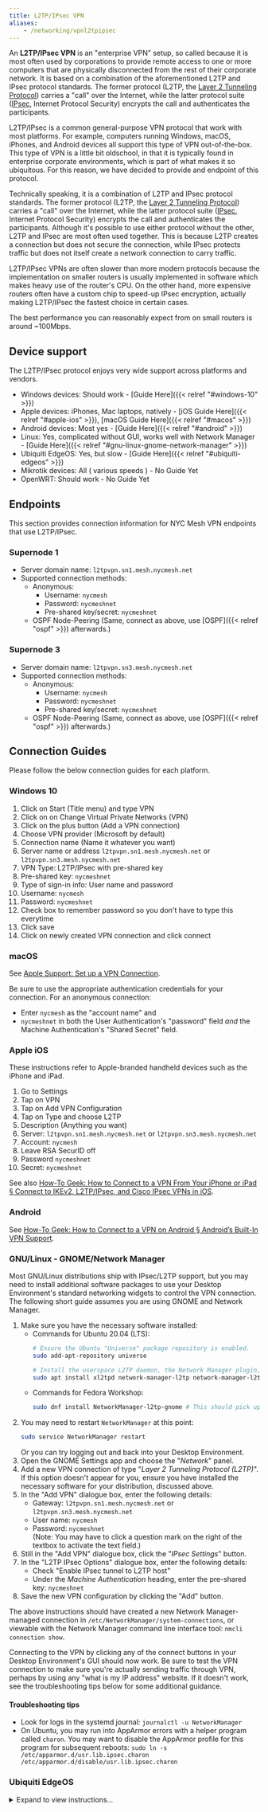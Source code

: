 ```yaml
---
title: L2TP/IPsec VPN
aliases:
    - /networking/vpnl2tpipsec
---
```


An **L2TP/IPsec VPN** is an "enterprise VPN" setup, so called because it is most often used by corporations to provide remote access to one or more computers that are physically disconnected from the rest of their corporate network. It is based on a combination of the aforementioned L2TP and IPsec protocol standards. The former protocol (L2TP, the [Layer 2 Tunneling Protocol](https://en.wikipedia.org/wiki/Layer_2_Tunneling_Protocol)) carries a "call" over the Internet, while the latter protocol suite ([IPsec](https://en.wikipedia.org/wiki/IPsec), Internet Protocol Security) encrypts the call and authenticates the participants.

L2TP/IPsec is a common general-purpose VPN protocol that work with most platforms. For example, computers running Windows, macOS, iPhones, and Android devices all support this type of VPN out-of-the-box. This type of VPN is a little bit oldschool, in that it is typically found in enterprise corporate environments, which is part of what makes it so ubiquitous.
For this reason, we have decided to provide and endpoint of this protocol.

Technically speaking, it is a combination of L2TP and IPsec protocol standards. The former protocol (L2TP, the [Layer 2 Tunneling Protocol](https://en.wikipedia.org/wiki/Layer_2_Tunneling_Protocol)) carries a "call" over the Internet, while the latter protocol suite ([IPsec](https://en.wikipedia.org/wiki/IPsec), Internet Protocol Security) encrypts the call and authenticates the participants. Although it's possible to use either protocol without the other, L2TP and IPsec are most often used together. This is because L2TP creates a connection but does not secure the connection, while IPsec protects traffic but does not itself create a network connection to carry traffic.

L2TP/IPsec VPNs are often slower than more modern protocols because the implementation on smaller routers is usually implemented in software which makes heavy use of the router's CPU. On the other hand, more expensive routers often have a custom chip to speed-up IPsec encryption, actually making L2TP/IPsec the fastest choice in certain cases.

The best performance you can reasonably expect from on small routers is around ~100Mbps.

## Device support
The L2TP/IPsec protocol enjoys very wide support across platforms and vendors.

* Windows devices: Should work - [Guide Here]({{< relref "#windows-10" >}})
* Apple devices: iPhones, Mac laptops, natively - [iOS Guide Here]({{< relref "#apple-ios" >}}), [macOS Guide Here]({{< relref "#macos" >}})
* Android devices: Most yes - [Guide Here]({{< relref "#android" >}})
* Linux: Yes, complicated without GUI, works well with Network Manager - [Guide Here]({{< relref "#gnu-linux-gnome-network-manager" >}})
* Ubiquiti EdgeOS: Yes, but slow - [Guide Here]({{< relref "#ubiquiti-edgeos" >}})
* Mikrotik devices: All ( various speeds ) - No Guide Yet
* OpenWRT: Should work - No Guide Yet


## Endpoints
This section provides connection information for NYC Mesh VPN endpoints that use L2TP/IPsec.

### Supernode 1
* Server domain name: `l2tpvpn.sn1.mesh.nycmesh.net`
* Supported connection methods:
    * Anonymous:
        * Username: `nycmesh`
        * Password: `nycmeshnet`
        * Pre-shared key/secret: `nycmeshnet`
    * OSPF Node-Peering (Same, connect as above, use [OSPF]({{< relref "ospf" >}}) afterwards.)

### Supernode 3
* Server domain name: `l2tpvpn.sn3.mesh.nycmesh.net`
* Supported connection methods:
    * Anonymous:
        * Username: `nycmesh`
        * Password: `nycmeshnet`
        * Pre-shared key/secret: `nycmeshnet`
    * OSPF Node-Peering (Same, connect as above, use [OSPF]({{< relref "ospf" >}}) afterwards.)

## Connection Guides
Please follow the below connection guides for each platform.

### Windows 10
1. Click on Start (Title menu) and type VPN
1. Click on on Change Virtual Private Networks (VPN)
1. Click on the plus button (Add a VPN connection)
1. Choose VPN provider (Microsoft by default)
1. Connection name (Name it whatever you want)
1. Server name or address `l2tpvpn.sn1.mesh.nycmesh.net` or `l2tpvpn.sn3.mesh.nycmesh.net`
1. VPN Type: L2TP/IPsec with pre-shared key
1. Pre-shared key: `nycmeshnet`
1. Type of sign-in info: User name and password
1. Username: `nycmesh`
1. Password: `nycmeshnet`
1. Check box to remember password so you don't have to type this everytime
1. Click save
1. Click on newly created VPN connection and click connect

### macOS
See [Apple Support: Set up a VPN Connection](https://support.apple.com/guide/mac-help/set-up-a-vpn-connection-on-mac-mchlp2963/10.14/mac/10.14).

Be sure to use the appropriate authentication credentials for your connection. For an anonymous connection:

* Enter `nycmesh` as the "account name" and
* `nycmeshnet` in both the User Authentication's "password" field *and* the Machine Authentication's "Shared Secret" field.

### Apple iOS
These instructions refer to Apple-branded handheld devices such as the iPhone and iPad.

1. Go to Settings
1. Tap on VPN
1. Tap on Add VPN Configuration
1. Tap on Type and choose L2TP
1. Description (Anything you want)
1. Server: `l2tpvpn.sn1.mesh.nycmesh.net` or `l2tpvpn.sn3.mesh.nycmesh.net`
1. Account: `nycmesh`
1. Leave RSA SecurID off
1. Password `nycmeshnet`
1. Secret: `nycmeshnet`

See also [How-To Geek: How to Connect to a VPN From Your iPhone or iPad § Connect to IKEv2, L2TP/IPsec, and Cisco IPsec VPNs in iOS](https://www.howtogeek.com/215730/how-to-connect-to-a-vpn-from-your-iphone-or-ipad/).

### Android
See [How-To Geek: How to Connect to a VPN on Android § Android’s Built-In VPN Support](https://www.howtogeek.com/135036/how-to-connect-to-a-vpn-on-android/).

### GNU/Linux - GNOME/Network Manager
Most GNU/Linux distributions ship with IPsec/L2TP support, but you may need to install additional software packages to use your Desktop Environment's standard networking widgets to control the VPN connection. The following short guide assumes you are using GNOME and Network Manager.

1. Make sure you have the necessary software installed:
    * Commands for Ubuntu 20.04 (LTS):
        ```sh
        # Ensure the Ubuntu "Universe" package repository is enabled.
        sudo add-apt-repository universe

        # Install the userspace L2TP daemon, the Network Manager plugin, and its GNOME graphical integration.
        sudo apt install xl2tpd network-manager-l2tp network-manager-l2tp-gnome
        ```
    * Commands for Fedora Workshop:
        ```sh
        sudo dnf install NetworkManager-l2tp-gnome # This should pick up all required dependencies.
        ```
1. You may need to restart `NetworkManager` at this point:
    ```sh
    sudo service NetworkManager restart
    ```
    Or you can try logging out and back into your Desktop Environment.
1. Open the GNOME Settings app and choose the "*Network*" panel.
1. Add a new VPN connection of type "*Layer 2 Tunneling Protocol (L2TP)*". If this option doesn't appear for you, ensure you have installed the necessary software for your distribution, discussed above.
1. In the "Add VPN" dialogue box, enter the following details:
    * Gateway: `l2tpvpn.sn1.mesh.nycmesh.net` or `l2tpvpn.sn3.mesh.nycmesh.net`
    * User name: `nycmesh`
    * Password: `nycmeshnet`  
        (Note: You may have to click a question mark on the right of the textbox to activate the text field.)
1. Still in the "Add VPN" dialogue box, click the "*IPsec Settings*" button.
1. In the "L2TP IPsec Options" dialogue box, enter the following details:
    * Check "Enable IPsec tunnel to L2TP host"
    * Under the *Machine Authentication* heading, enter the pre-shared key: `nycmeshnet`
1. Save the new VPN configuration by clicking the "Add" button.

The above instructions should have created a new Network Manager-managed connection in `/etc/NetworkManager/system-connections`, or viewable with the Network Manager command line interface tool: `nmcli connection show`.

Connecting to the VPN by clicking any of the connect buttons in your Desktop Environment's GUI should now work. Be sure to test the VPN connection to make sure you're actually sending traffic through VPN, perhaps by using any "what is my IP address" website. If it doesn't work, see the troubleshooting tips below for some additional guidance.

#### Troubleshooting tips
* Look for logs in the systemd journal: `journalctl -u NetworkManager`
* On Ubuntu, you may run into AppArmor errors with a helper program called `charon`. You may want to disable the AppArmor profile for this program for subsequent reboots: `sudo ln -s /etc/apparmor.d/usr.lib.ipsec.charon /etc/apparmor.d/disable/usr.lib.ipsec.charon`

### Ubiquiti EdgeOS ###
<details>
<summary>Expand to view instructions...</summary>

This example EdgeRouter configuration will let clients on your LAN reach the mesh. It requires at least EdgeOS 2.0.9 which adds support for connecting to L2TP/IPsec VPNs. You will need to be familiar with the [EdgeOS CLI](https://help.ui.com/hc/en-us/articles/204960094-EdgeRouter-Configuration-and-Operational-Mode).

*Note: there is [a bug in EdgeOS's PPP configuration](https://community.ui.com/questions/l2tp-client-CHAP-is-broken-due-to-bad-etc-ppp-chap-secrets/b40dd55c-9bc4-4222-bf33-b0a35e894183) that prevents EdgeRouter from connecting to the NYC Mesh VPN. Make sure to configure [the workaround scripts]({{< relref "#ppp-configuration-workaround" >}}) on your EdgeRouter.*

Here is a minimal configuration for connecting to the Supernode 1 VPN.

First, enter configuration mode:

```
configure
```

Then, configure the L2TP client interface (you should be able to copy and paste all the lines in this block at once):

```
set interfaces l2tp-client l2tpc0 server-ip l2tpvpn.sn1.mesh.nycmesh.net
set interfaces l2tp-client l2tpc0 description "NYC Mesh VPN (SN1)"
set interfaces l2tp-client l2tpc0 authentication user-id nycmesh
set interfaces l2tp-client l2tpc0 authentication password nycmeshnet
set interfaces l2tp-client l2tpc0 require-ipsec
```

Next, configure the IPsec tunnel:

```
set vpn ipsec esp-group NYC_MESH mode transport
set vpn ipsec esp-group NYC_MESH pfs disable
set vpn ipsec esp-group NYC_MESH proposal 1 encryption aes256
set vpn ipsec esp-group NYC_MESH proposal 1 hash sha1
set vpn ipsec ike-group NYC_MESH dead-peer-detection action restart
set vpn ipsec ike-group NYC_MESH proposal 1 encryption aes256
set vpn ipsec ike-group NYC_MESH proposal 1 hash sha1
set vpn ipsec site-to-site peer l2tpvpn.sn1.mesh.nycmesh.net description "NYC Mesh VPN (SN1)"
set vpn ipsec site-to-site peer l2tpvpn.sn1.mesh.nycmesh.net authentication mode pre-shared-secret
set vpn ipsec site-to-site peer l2tpvpn.sn1.mesh.nycmesh.net authentication pre-shared-secret nycmeshnet
set vpn ipsec site-to-site peer l2tpvpn.sn1.mesh.nycmesh.net local-address default
set vpn ipsec site-to-site peer l2tpvpn.sn1.mesh.nycmesh.net ike-group NYC_MESH
set vpn ipsec site-to-site peer l2tpvpn.sn1.mesh.nycmesh.net tunnel 1 esp-group NYC_MESH
set vpn ipsec site-to-site peer l2tpvpn.sn1.mesh.nycmesh.net tunnel 1 local port l2tp
set vpn ipsec site-to-site peer l2tpvpn.sn1.mesh.nycmesh.net tunnel 1 protocol udp
set vpn ipsec site-to-site peer l2tpvpn.sn1.mesh.nycmesh.net tunnel 1 remote port l2tp
```

Here's what your final configuration should look like. You can view it with `show interfaces l2tp-client` and `show vpn`. There are more settings here than you typed in above. That's ok. The additional settings are part of the default L2TP/IPsec config.

```
interfaces {
    l2tp-client l2tpc0 {
        authentication {
            password nycmeshnet
            user-id nycmesh
        }
        default-route auto
        description "NYC Mesh VPN (SN1)"
        mtu 1400
        name-server auto
        require-ipsec
        server-ip l2tpvpn.sn1.mesh.nycmesh.net
    }
}
vpn {
    ipsec {
        allow-access-to-local-interface disable
        auto-firewall-nat-exclude disable
        esp-group NYC_MESH {
            compression disable
            lifetime 3600
            mode transport
            pfs disable
            proposal 1 {
                encryption aes256
                hash sha1
            }
        }
        ike-group NYC_MESH {
            dead-peer-detection {
                action restart
                interval 30
                timeout 120
            }
            ikev2-reauth no
            key-exchange ikev1
            lifetime 28800
            proposal 1 {
                dh-group 2
                encryption aes256
                hash sha1
            }
        }
        site-to-site {
            peer l2tpvpn.sn1.mesh.nycmesh.net {
                authentication {
                    mode pre-shared-secret
                    pre-shared-secret nycmeshnet
                }
                connection-type initiate
                description "NYC Mesh VPN (SN1)"
                ike-group NYC_MESH
                ikev2-reauth inherit
                local-address default
                tunnel 1 {
                    allow-nat-networks disable
                    allow-public-networks disable
                    esp-group NYC_MESH
                    local {
                        port l2tp
                    }
                    protocol udp
                    remote {
                        port l2tp
                    }
                }
            }
        }
    }
}
```

#### PPP configuration workaround

There is [a bug in EdgeOS's PPP configuration](https://community.ui.com/questions/l2tp-client-CHAP-is-broken-due-to-bad-etc-ppp-chap-secrets/b40dd55c-9bc4-4222-bf33-b0a35e894183) that prevents EdgeRouter from connecting to the NYC Mesh VPN. Before you commit your VPN configuration, add the following scripts to your EdgeOS device:

The first script is located at `/config/scripts/post-config.d/post-commit-hooks.sh`. It's a helper that lets you run scripts every time you commit a new configuration.

```
#!/bin/sh

set -e

if [ ! -d /config/scripts/post-commit.d ]; then
  mkdir -p /config/scripts/post-commit.d
fi

if [ ! -L /etc/commit/post-hooks.d/post-commit-hooks.sh ]; then
  sudo ln -fs /config/scripts/post-config.d/post-commit-hooks.sh /etc/commit/post-hooks.d
fi

run-parts --report --regex '^[a-zA-Z0-9._-]+$' /config/scripts/post-commit.d
```

Make it executable and then run it:

```
chmod +x /config/scripts/post-config.d/post-commit-hooks.sh
/config/scripts/post-config.d/post-commit-hooks.sh
```

The second script fixes the PPP configuration for your L2TP tunnel so that you can successfully connect. It is located at `/config/scripts/post-commit.d/fixup-l2tpc0.sh`. **Note: this is a different directory from the previous script.**

```
#!/bin/bash

set -e

DEVICE=l2tpc0

CONFIG=/etc/ppp/peers/$DEVICE

if [ ! -f $CONFIG ]; then
  exit
fi

if grep ^remotename $CONFIG > /dev/null; then
  exit
fi

echo "remotename xl2tpd" | sudo tee -a $CONFIG > /dev/null
```

Make it executable:

```
chmod +x /config/scripts/post-commit.d/fixup-l2tpc0.sh
```

#### MTU workaround

Additionally, EdgeOS has [a bug where pppd fails to correctly set the MTU of the L2TP interface](https://community.ui.com/questions/Bug-pppd-does-not-set-mtu-correctly-on-l2tp-client-tunnels-in-EdgeOS-2-0-9/0cb2715e-3424-4f2f-ad63-a5990dc8f6f1). This is a problem if you plan to use OSPF over the VPN because OSPF requires that both peers agree on an MTU.

This script, located at `/config/scripts/ppp/ip-up.d/l2tp-fix-mtu` works around this issue by manually setting the MTU after the connection comes up.

```
#!/bin/sh

set -e

MTU=$(grep mtu /etc/ppp/peers/$PPP_IFACE | awk '{ print $2 }')

if echo $PPP_IFACE | grep -Eq ^l2tpc[0-9]+; then
  ip link set dev $PPP_IFACE mtu $MTU
fi
```


Make it executable, and commit your configuration:

```
chmod +x /config/scripts/ppp/ip-up.d/l2tp-fix-mtu
commit
```

If all goes well, you should be connected to the VPN and be able to reach the other end of the tunnel:

```
ubnt@edgerouter# run show interfaces l2tp-client
Codes: S - State, L - Link, u - Up, D - Down, A - Admin Down
Interface    IP Address                        S/L  Description
---------    ----------                        ---  -----------
l2tpc0       10.70.72.68                       u/u  NYC Mesh VPN (SN1)
ubnt@edgerouter# ping 10.70.72.1
PING 10.70.72.1 (10.70.72.1) 56(84) bytes of data.
64 bytes from 10.70.72.1: icmp_seq=1 ttl=64 time=6.15 ms
64 bytes from 10.70.72.1: icmp_seq=2 ttl=64 time=6.42 ms
64 bytes from 10.70.72.1: icmp_seq=3 ttl=64 time=4.98 ms
^C
--- 10.70.72.1 ping statistics ---
3 packets transmitted, 3 received, 0% packet loss, time 2007ms
rtt min/avg/max/mdev = 4.985/5.854/6.424/0.627 ms

```

Additionally, the MTU of your L2TP interface should be correctly set to 1400:

```
ubnt@edgerouter# ip link show l2tpc0
34: l2tpc0: <POINTOPOINT,MULTICAST,NOARP,UP,LOWER_UP> mtu 1400 qdisc pfifo_fast state UNKNOWN mode DEFAULT group default qlen 100
    link/ppp
```

Save your active configuration to the startup configuration so that your tunnel will still be there when you reboot, and exit configuration mode:

```
save
exit
```

#### Reaching the mesh through the VPN ####

So far, your EdgeRouter can reach the VPN server at the other end of the tunnel, but you can't reach any of the other devices on the mesh (try pinging `10.10.10.10`; you shouldn't be able to reach it). You can fix this by OSPF peering or by adding a static route. A static route is easiest.

In configuration mode, enter the following, and commit it:

```
set protocols static interface-route 10.0.0.0/8 next-hop-interface l2tpc0 description "NYC Mesh"
```

In this configuration, your EdgeRouter will route traffic destined for the mesh's private IP network through the VPN and all your other traffic over your primary internet connection – this is sometimes called split VPN. If you use addresses from `10.0.0.0/8` for your LAN that overlap with addresses used by the mesh, the addresses on your LAN will take precedence and you will not be able to access those parts of the mesh.

Once you've installed the static route, you should be able to reach the rest of the mesh:

```
ubnt@edgerouter# ping 10.10.10.10
PING 10.10.10.10 (10.10.10.10) 56(84) bytes of data.
64 bytes from 10.10.10.10: icmp_seq=1 ttl=63 time=4.85 ms
64 bytes from 10.10.10.10: icmp_seq=2 ttl=63 time=4.28 ms
64 bytes from 10.10.10.10: icmp_seq=3 ttl=63 time=7.08 ms
^C
--- 10.10.10.10 ping statistics ---
3 packets transmitted, 3 received, 0% packet loss, time 2006ms
rtt min/avg/max/mdev = 4.286/5.408/7.082/1.207 ms
```

Remember to save your configuration to the startup config once it's working.

#### Using NAT to reach the mesh from a device on your network ####

You can now reach the mesh from your EdgeRouter, but you can't reach it from a device on your LAN like your laptop. The easiest way to do this is to use NAT:

```
set service nat rule 6000 outbound-interface l2tpc0
set service nat rule 6000 type masquerade
set service nat rule 6000 description "masquerade for NYC Mesh (SN1)"
```

Commit your config, and verify that you can reach the mesh from your laptop:

```
me@laptop$ ping 10.10.10.10
PING 10.10.10.10 (10.10.10.10): 56 data bytes
64 bytes from 10.10.10.10: icmp_seq=0 ttl=62 time=13.572 ms
64 bytes from 10.10.10.10: icmp_seq=1 ttl=62 time=10.603 ms
64 bytes from 10.10.10.10: icmp_seq=2 ttl=62 time=16.394 ms
^C
--- 10.10.10.10 ping statistics ---
3 packets transmitted, 3 packets received, 0.0% packet loss
round-trip min/avg/max/stddev = 10.603/13.523/16.394/2.364 ms
```

Once your configuration is working, save it to your startup config.

#### Configuring .mesh DNS lookup

To use the .mesh top level domain to reach [mesh services]({{< relref "services" >}}), you will need to change the DNS configuration on your EdgeRouter. The simplest way to do this is to configure your router's DHCP server to tell clients to use the mesh's recursive resolver (`10.10.10.10`) as their DNS server. But this causes a problem with our split VPN config: if your VPN connection goes down, you won't be able to resolve domain names, even if you're still connected to the public internet.

To fix this, you can configure [EdgeOS's DNS forwarder](https://help.ui.com/hc/en-us/articles/115010913367-EdgeRouter-DNS-Forwarding-Setup-and-Options) to use the mesh's authoritative name server (`10.10.10.11`) for the .mesh TLD:

```
set service dns forwarding options server=/mesh/10.10.10.11
```

Additionally, you can configure the DNS forwarder to use the mesh's name server for reverse DNS lookups on `10.0.0.0/8`:

```
set service dns forwarding options rev-server=10.0.0.0/8,10.10.10.11
```

Make sure to configure the [DHCP server](https://help.ui.com/hc/en-us/articles/204952254-EdgeRouter-DHCP-Server) to provide your router's LAN address as the recursive DNS resolver.

To be able to reach the .mesh TLD while SSH'd into your EdgeRouter, configure your EdgeRouter to use its local DNS forwarder as its primary DNS server:

```
set system name-server 127.0.0.1
```

</details>
